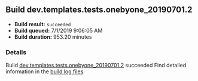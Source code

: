 ## Build dev.templates.tests.onebyone_20190701.2
- **Build result:** `succeeded`
- **Build queued:** 7/1/2019 9:06:05 AM
- **Build duration:** 953.20 minutes
### Details
Build [dev.templates.tests.onebyone_20190701.2](https://winappstudio.visualstudio.com/web/build.aspx?pcguid=a4ef43be-68ce-4195-a619-079b4d9834c2&builduri=vstfs%3a%2f%2f%2fBuild%2fBuild%2f29048) succeeded
Find detailed information in the [build log files](https://uwpctdiags.blob.core.windows.net/buildlogs/dev.templates.tests.onebyone_20190701.2_logs.zip)
